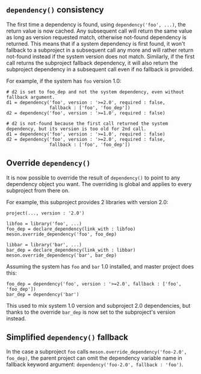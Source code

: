 ## `dependency()` consistency

The first time a dependency is found, using `dependency('foo', ...)`, the return
value is now cached. Any subsequent call will return the same value as long as
version requested match, otherwise not-found dependency is returned. This means
that if a system dependency is first found, it won't fallback to a subproject
in a subsequent call any more and will rather return not-found instead if the
system version does not match. Similarly, if the first call returns the subproject
fallback dependency, it will also return the subproject dependency in a subsequent
call even if no fallback is provided.

For example, if the system has `foo` version 1.0:
```meson
# d2 is set to foo_dep and not the system dependency, even without fallback argument.
d1 = dependency('foo', version : '>=2.0', required : false,
                fallback : ['foo', 'foo_dep'])
d2 = dependency('foo', version : '>=1.0', required : false)
```
```meson
# d2 is not-found because the first call returned the system dependency, but its version is too old for 2nd call.
d1 = dependency('foo', version : '>=1.0', required : false)
d2 = dependency('foo', version : '>=2.0', required : false,
                fallback : ['foo', 'foo_dep'])
```

## Override `dependency()`

It is now possible to override the result of `dependency()` to point
to any dependency object you want. The overriding is global and applies to
every subproject from there on.

For example, this subproject provides 2 libraries with version 2.0:

```meson
project(..., version : '2.0')

libfoo = library('foo', ...)
foo_dep = declare_dependency(link_with : libfoo)
meson.override_dependency('foo', foo_dep)

libbar = library('bar', ...)
bar_dep = declare_dependency(link_with : libbar)
meson.override_dependency('bar', bar_dep)
```

Assuming the system has `foo` and `bar` 1.0 installed, and master project does this:
```meson
foo_dep = dependency('foo', version : '>=2.0', fallback : ['foo', 'foo_dep'])
bar_dep = dependency('bar')
```

This used to mix system 1.0 version and subproject 2.0 dependencies, but thanks
to the override `bar_dep` is now set to the subproject's version instead.

## Simplified `dependency()` fallback

In the case a subproject `foo` calls `meson.override_dependency('foo-2.0', foo_dep)`,
the parent project can omit the dependency variable name in fallback keyword
argument: `dependency('foo-2.0', fallback : 'foo')`.
